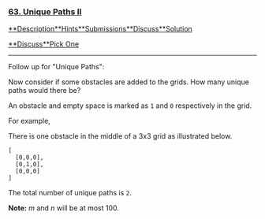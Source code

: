 ### [63. Unique Paths II](https://leetcode.com/problems/unique-paths-ii/description/)

[**Description](https://leetcode.com/problems/unique-paths-ii/description/)[**Hints](https://leetcode.com/problems/unique-paths-ii/hints/)[**Submissions](https://leetcode.com/problems/unique-paths-ii/submissions/)[**Discuss](https://leetcode.com/problems/unique-paths-ii/discuss/)[**Solution](https://leetcode.com/problems/unique-paths-ii/solution/)

[**Discuss](https://discuss.leetcode.com/category/71)[**Pick One](https://leetcode.com/problems/random-one-question/)

------

Follow up for "Unique Paths":

Now consider if some obstacles are added to the grids. How many unique paths would there be?

An obstacle and empty space is marked as `1` and `0` respectively in the grid.

For example,

There is one obstacle in the middle of a 3x3 grid as illustrated below.

```
[
  [0,0,0],
  [0,1,0],
  [0,0,0]
]

```

The total number of unique paths is `2`.

**Note:** *m* and *n* will be at most 100.